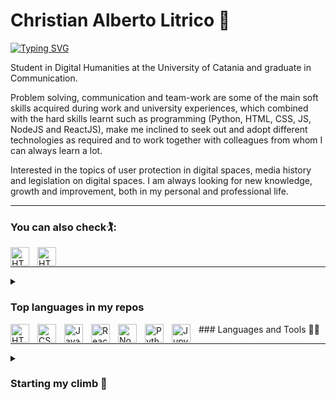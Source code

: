 # Christian Alberto Litrico 🧘
[![Typing SVG](https://readme-typing-svg.demolab.com?font=Ubuntu&duration=2500&pause=300&color=FFD700&vCenter=true&width=500&lines=Digital+Humanist;Junior+Web+Developer;Data+Analyst+wannabe)](https://git.io/typing-svg)


Student in Digital Humanities at the University of Catania and graduate in Communication.
 
Problem solving, communication and team-work are some of the main soft skills acquired during work and university experiences, which combined with the hard skills learnt such as programming (Python, HTML, CSS, JS, NodeJS and ReactJS), make me inclined to seek out and adopt different technologies as required and to work together with colleagues from whom I can always learn a lot.

Interested in the topics of user protection in digital spaces, media history and legislation on digital spaces.
I am always looking for new knowledge, growth and improvement, both in my personal and professional life.
<hr/>

### You can also check🏌️:

<p>
  <a href="https://www.linkedin.com/in/christianlitrico/"><img align="left" alt="HTML" width="30px" style="padding-right:10px;" src="https://cdn.jsdelivr.net/gh/devicons/devicon/icons/linkedin/linkedin-original.svg" />
  </a>
  <a href="https://www.kaggle.com/christianlitrico"><img align="left" alt="HTML" width="30px" style="padding-right:10px;" src="https://cdn.jsdelivr.net/gh/devicons/devicon/icons/kaggle/kaggle-original.svg""/>
  </a>
</p>
<br/>
<hr/>
<details>
 <summary> <h3>Top languages in my repos</h3></summary>
 [![Top Langs](https://github-readme-stats.vercel.app/api/top-langs/?username=christianlitrico)](https://github.com/christianlitrico/github-readme-stats)
</details>
### Languages and Tools 🧑‍💻
<img align="left" alt="HTML" width="30px" style="padding-right:10px;" src="https://cdn.jsdelivr.net/gh/devicons/devicon/icons/html5/html5-plain.svg" />
<img align="left" alt="CSS" width="30px" style="padding-right:10px;" src="https://cdn.jsdelivr.net/gh/devicons/devicon/icons/css3/css3-plain.svg" />
<img align="left" alt="JavaScript" width="30px" style="padding-right:10px;" src="https://cdn.jsdelivr.net/gh/devicons/devicon/icons/javascript/javascript-plain.svg" />
<img align="left" alt="React" width="30px" style="padding-right:10px;" src="https://cdn.jsdelivr.net/gh/devicons/devicon/icons/react/react-original.svg" />
<img align="left" alt="NodeJS" width="30px" style="padding-right:10px;" src="https://cdn.jsdelivr.net/gh/devicons/devicon/icons/nodejs/nodejs-original.svg" />
<img align="left" alt="Python" width="30px" style="padding-right:10px;" src="https://cdn.jsdelivr.net/gh/devicons/devicon/icons/python/python-original.svg" />
<img align="left" alt="Jupyter" width="30px" style="padding-right:10px;" src="https://www.vectorlogo.zone/logos/jupyter/jupyter-ar21.svg" height="auto" width="130" />

<br/>
<hr/>


<details>
  <summary><h3>Starting my climb 🧗</h3></summary>
  
  Hi, I'm a communication graduate who decided to switch gears and dive into the fascinating world of digital humanities. I'm currently finishing my specialization at the University of Catania, where I'm learning how to tame data with Python, SQL, Machine Learning with hugging face, pandas and similar libraries. But that's not enough for me, I also want to create beautiful and interactive web pages, so I took some full time classes on front-end development with HTML, CSS, JS, NodeJS, PHP and MySQL. I'm a reliable person and passionate about technology, society and coding. I believe that the future is digital and I want to be part of it. If you share my vision and want to know more about me, feel free to follow me on social media and give me your feedback. I'm always open to new challenges and opportunities. Thank you for reading! 🫰
</details>
